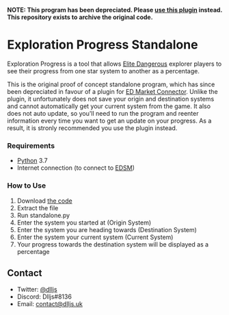 **NOTE: This program has been depreciated. Please [use this plugin](https://github.com/DlljsCodes/exploration-progress) instead. This repository exists to archive the original code.**

# Exploration Progress Standalone

Exploration Progress is a tool that allows [Elite Dangerous](https://www.elitedangerous.com/) explorer players to see their progress from one star system to another as a percentage.

This is the original proof of concept standalone program, which has since been depreciated in favour of a plugin for [ED Market Connector](https://github.com/EDCD/EDMarketConnector). Unlike the plugin, it unfortunately does not save your origin and destination systems and cannot automatically get your current system from the game. It also does not auto update, so you'll need to run the program and reenter information every time you want to get an update on your progress. As a result, it is stronly recommended you use the plugin instead.

### Requirements
* [Python](https://www.python.org/) 3.7
* Internet connection (to connect to [EDSM](https://www.edsm.net/))

### How to Use
1. Download [the code](https://github.com/DlljsCodes/exploration-progress-standalone/archive/master.zip)
1. Extract the file
1. Run standalone.py
1. Enter the system you started at (Origin System)
1. Enter the system you are heading towards (Destination System)
1. Enter the system your current system (Current System)
1. Your progress towards the destination system will be displayed as a percentage

## Contact

* Twitter: [@dlljs](https://twitter.com/dlljs)
* Discord: Dlljs#8136
* Email: [contact@dlljs.uk](mailto:contact@dlljs.uk)
